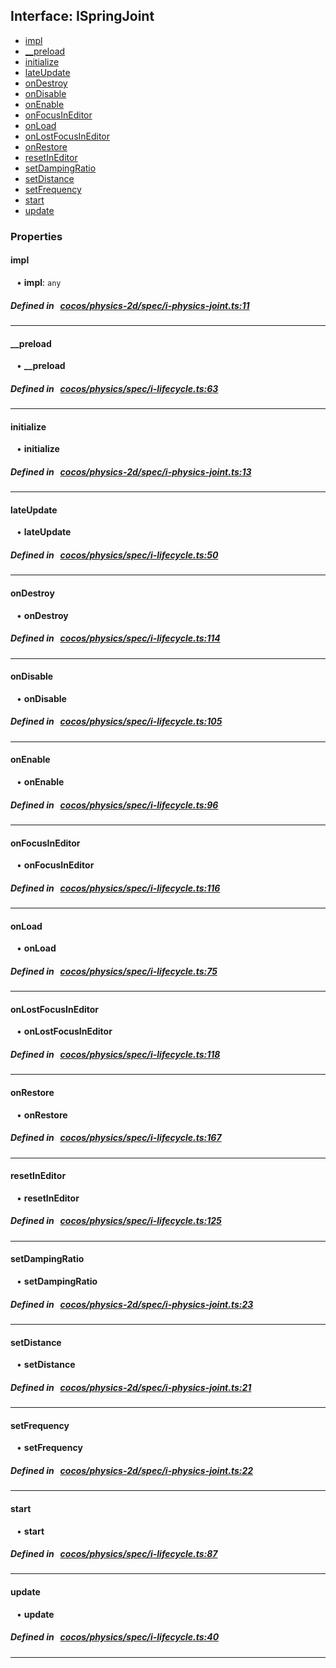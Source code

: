 ## Interface: ISpringJoint

- [impl](#impl)
- [__preload](#__preload)
- [initialize](#initialize)
- [lateUpdate](#lateUpdate)
- [onDestroy](#onDestroy)
- [onDisable](#onDisable)
- [onEnable](#onEnable)
- [onFocusInEditor](#onFocusInEditor)
- [onLoad](#onLoad)
- [onLostFocusInEditor](#onLostFocusInEditor)
- [onRestore](#onRestore)
- [resetInEditor](#resetInEditor)
- [setDampingRatio](#setDampingRatio)
- [setDistance](#setDistance)
- [setFrequency](#setFrequency)
- [start](#start)
- [update](#update)

### Properties

#### impl

<div style="margin-left: 10px;">


• **impl**: ``any``

</div>

##### Defined in &nbsp;   [cocos/physics-2d/spec/i-physics-joint.ts:11](https://github.com/cocos-creator/engine/blob/c7bf6b8a9/cocos/physics-2d/spec/i-physics-joint.ts#L11)&nbsp;
___
#### __preload

<div style="margin-left: 10px;">


• **__preload**

</div>

##### Defined in &nbsp;   [cocos/physics/spec/i-lifecycle.ts:63](https://github.com/cocos-creator/engine/blob/c7bf6b8a9/cocos/physics/spec/i-lifecycle.ts#L63)&nbsp;
___
#### initialize

<div style="margin-left: 10px;">


• **initialize**

</div>

##### Defined in &nbsp;   [cocos/physics-2d/spec/i-physics-joint.ts:13](https://github.com/cocos-creator/engine/blob/c7bf6b8a9/cocos/physics-2d/spec/i-physics-joint.ts#L13)&nbsp;
___
#### lateUpdate

<div style="margin-left: 10px;">


• **lateUpdate**

</div>

##### Defined in &nbsp;   [cocos/physics/spec/i-lifecycle.ts:50](https://github.com/cocos-creator/engine/blob/c7bf6b8a9/cocos/physics/spec/i-lifecycle.ts#L50)&nbsp;
___
#### onDestroy

<div style="margin-left: 10px;">


• **onDestroy**

</div>

##### Defined in &nbsp;   [cocos/physics/spec/i-lifecycle.ts:114](https://github.com/cocos-creator/engine/blob/c7bf6b8a9/cocos/physics/spec/i-lifecycle.ts#L114)&nbsp;
___
#### onDisable

<div style="margin-left: 10px;">


• **onDisable**

</div>

##### Defined in &nbsp;   [cocos/physics/spec/i-lifecycle.ts:105](https://github.com/cocos-creator/engine/blob/c7bf6b8a9/cocos/physics/spec/i-lifecycle.ts#L105)&nbsp;
___
#### onEnable

<div style="margin-left: 10px;">


• **onEnable**

</div>

##### Defined in &nbsp;   [cocos/physics/spec/i-lifecycle.ts:96](https://github.com/cocos-creator/engine/blob/c7bf6b8a9/cocos/physics/spec/i-lifecycle.ts#L96)&nbsp;
___
#### onFocusInEditor

<div style="margin-left: 10px;">


• **onFocusInEditor**

</div>

##### Defined in &nbsp;   [cocos/physics/spec/i-lifecycle.ts:116](https://github.com/cocos-creator/engine/blob/c7bf6b8a9/cocos/physics/spec/i-lifecycle.ts#L116)&nbsp;
___
#### onLoad

<div style="margin-left: 10px;">


• **onLoad**

</div>

##### Defined in &nbsp;   [cocos/physics/spec/i-lifecycle.ts:75](https://github.com/cocos-creator/engine/blob/c7bf6b8a9/cocos/physics/spec/i-lifecycle.ts#L75)&nbsp;
___
#### onLostFocusInEditor

<div style="margin-left: 10px;">


• **onLostFocusInEditor**

</div>

##### Defined in &nbsp;   [cocos/physics/spec/i-lifecycle.ts:118](https://github.com/cocos-creator/engine/blob/c7bf6b8a9/cocos/physics/spec/i-lifecycle.ts#L118)&nbsp;
___
#### onRestore

<div style="margin-left: 10px;">


• **onRestore**

</div>

##### Defined in &nbsp;   [cocos/physics/spec/i-lifecycle.ts:167](https://github.com/cocos-creator/engine/blob/c7bf6b8a9/cocos/physics/spec/i-lifecycle.ts#L167)&nbsp;
___
#### resetInEditor

<div style="margin-left: 10px;">


• **resetInEditor**

</div>

##### Defined in &nbsp;   [cocos/physics/spec/i-lifecycle.ts:125](https://github.com/cocos-creator/engine/blob/c7bf6b8a9/cocos/physics/spec/i-lifecycle.ts#L125)&nbsp;
___
#### setDampingRatio

<div style="margin-left: 10px;">


• **setDampingRatio**

</div>

##### Defined in &nbsp;   [cocos/physics-2d/spec/i-physics-joint.ts:23](https://github.com/cocos-creator/engine/blob/c7bf6b8a9/cocos/physics-2d/spec/i-physics-joint.ts#L23)&nbsp;
___
#### setDistance

<div style="margin-left: 10px;">


• **setDistance**

</div>

##### Defined in &nbsp;   [cocos/physics-2d/spec/i-physics-joint.ts:21](https://github.com/cocos-creator/engine/blob/c7bf6b8a9/cocos/physics-2d/spec/i-physics-joint.ts#L21)&nbsp;
___
#### setFrequency

<div style="margin-left: 10px;">


• **setFrequency**

</div>

##### Defined in &nbsp;   [cocos/physics-2d/spec/i-physics-joint.ts:22](https://github.com/cocos-creator/engine/blob/c7bf6b8a9/cocos/physics-2d/spec/i-physics-joint.ts#L22)&nbsp;
___
#### start

<div style="margin-left: 10px;">


• **start**

</div>

##### Defined in &nbsp;   [cocos/physics/spec/i-lifecycle.ts:87](https://github.com/cocos-creator/engine/blob/c7bf6b8a9/cocos/physics/spec/i-lifecycle.ts#L87)&nbsp;
___
#### update

<div style="margin-left: 10px;">


• **update**

</div>

##### Defined in &nbsp;   [cocos/physics/spec/i-lifecycle.ts:40](https://github.com/cocos-creator/engine/blob/c7bf6b8a9/cocos/physics/spec/i-lifecycle.ts#L40)&nbsp;
___
